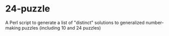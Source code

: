 # 24-puzzle

A Perl script to generate a list of "distinct" solutions to generalized number-making puzzles (including 10 and 24 puzzles)
